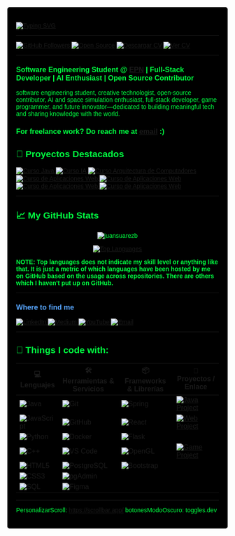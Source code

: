 <div style="font-family: 'Orbitron', sans-serif; background-color: #000000; color: #00FF41; padding: 20px; border-radius: 5px;">

[![Typing SVG](https://readme-typing-svg.demolab.com?font=Fira+Code&weight=600&size=60&duration=4963&pause=995&color=343434FB&background=FFFFFF&center=true&vCenter=true&width=1000&height=134&lines=Software+developer;Java+lover+%3C3;Open-Source+contribuitor)](https://git.io/typing-svg)



---

[![GitHub Followers](https://img.shields.io/github/followers/juansuarezb?style=flat&logo=github&label=Follow&logoColor=white&color=181717)](https://github.com/juansuarezb)
[![Open Source](https://img.shields.io/badge/Open%20Source-Love-informational?style=flat&logo=github&logoColor=white&color=4c1)](https://github.com/ellerbrock/open-source-badge/)
[![Descargar CV](https://img.shields.io/badge/Download%20CV-PDF-informational?style=flat&logo=adobeacrobatreader&logoColor=white&color=0A66C2)](https://github.com/juansuarezb/juansuarezb-CV/raw/main/HojaVidaSuarezJuan.pdf)
[![Ver CV](https://img.shields.io/badge/View%20CV-PDF-informational?style=flat&logo=readthedocs&logoColor=white&color=FF5733)](https://github.com/juansuarezb/juansuarezb-CV/blob/main/HojaVidaSuarezJuan.pdf)

---

<h3 align="left">
  Software Engineering Student @ <a href="https://www.epn.edu.ec/">EPN</a> |
  Full-Stack Developer |
  AI Enthusiast |
  Open Source Contributor 
</h3>

software engineering student, creative technologist, open-source contributor, AI and space simulation enthusiast, full-stack developer, game programmer, and future innovator—dedicated to building meaningful tech and sharing knowledge with the world.

<h3 align="left">For freelance work? Do reach me at <a href="mailto:juandisuarez87@hotmail.com">email</a> :)</h3>

## 🌟 Proyectos Destacados

<a href="https://github.com/juansuarezb/CursoJava">
  <img align="center" src="https://github-readme-stats.vercel.app/api/pin/?username=juansuarezb&repo=CursoJava&show_icons=true&line_height=27&title_color=6aa6f8&text_color=8a919a&icon_color=6aa6f8&bg_color=22272e&show_stars=true&star_color=ffd700" alt="Curso Java" />
</a>

<a href="https://github.com/juansuarezb/InteligenciaArtificial">
  <img align="center" src="https://github-readme-stats.vercel.app/api/pin/?username=juansuarezb&repo=InteligenciaArtificial&show_icons=true&line_height=27&title_color=6aa6f8&text_color=8a919a&icon_color=6aa6f8&bg_color=22272e&show_stars=true&star_color=ffd700" alt="Curso IA" />
</a>

<a href="https://github.com/juansuarezb/ArquitecturaDeComputadores">
  <img align="center" src="https://github-readme-stats.vercel.app/api/pin/?username=juansuarezb&repo=ArquitecturaDeComputadores&show_icons=true&line_height=27&title_color=6aa6f8&text_color=8a919a&icon_color=6aa6f8&bg_color=22272e&show_stars=true&star_color=ffd700" alt="Curso Arquitectura de Computadores" />
</a>

<a href="https://github.com/juansuarezb/AplicacionesWeb">
  <img align="center" src="https://github-readme-stats.vercel.app/api/pin/?username=juansuarezb&repo=AplicacionesWeb&show_icons=true&line_height=27&title_color=6aa6f8&text_color=8a919a&icon_color=6aa6f8&bg_color=22272e&show_stars=true&star_color=ffd700" alt="Curso de Aplicaciones Web" />
</a>

<a href="https://github.com/juansuarezb/GestionOrganizacional">
  <img align="center" src="https://github-readme-stats.vercel.app/api/pin/?username=juansuarezb&repo=GestionOrganizacional&show_icons=true&line_height=27&title_color=6aa6f8&text_color=8a919a&icon_color=6aa6f8&bg_color=22272e&show_stars=true&star_color=ffd700" alt="Curso de Aplicaciones Web" />
</a>

<a href="https://github.com/juansuarezb/CalidadDeSoftware">
  <img align="center" src="https://github-readme-stats.vercel.app/api/pin/?username=juansuarezb&repo=CalidadDeSoftware&show_icons=true&line_height=27&title_color=6aa6f8&text_color=8a919a&icon_color=6aa6f8&bg_color=22272e&show_stars=true&star_color=ffd700" alt="Curso de Aplicaciones Web" />
</a>


<a href="https://github.com/juansuarezb/BasesDeDatosDistribuidas">
  <img align="center" src="https://github-readme-stats.vercel.app/api/pin/?username=juansuarezb&repo=BasesDeDatosDistribuidas&show_icons=true&line_height=27&title_color=6aa6f8&text_color=8a919a&icon_color=6aa6f8&bg_color=22272e&show_stars=true&star_color=ffd700" alt="Curso de Aplicaciones Web" />
</a>





--- 
## 📈 My GitHub Stats

<p align="center">
  <img src="https://github-readme-stats.vercel.app/api?username=juansuarezb&show_icons=true&theme=gotham" alt="juansuarezb" />
</p>

<p align="center">
  <a href="https://github.com/anuraghazra/github-readme-stats">
    <img src="https://github-readme-stats.vercel.app/api/top-langs/?username=juansuarezb&layout=compact&theme=tokyonight" alt="Top Languages" />
  </a>
</p>

<p><strong>NOTE: Top languages does not indicate my skill level or anything like that. It is just a metric of which languages have been hosted by me on GitHub based on the usage across repositories. There are others which I haven't put up on GitHub.</strong></p>

---

<h3 style="color: #58a6ff;">Where to find me</h3>
<p>
  <a href="https://www.linkedin.com/in/suarezjuandb" target="_blank">
    <img alt="LinkedIn" src="https://img.shields.io/badge/LinkedIn-Connect-informational?style=flat&logo=linkedin&logoColor=white&color=0A66C2" />
  </a>
  <a href="https://medium.com/@juandisuarez87" target="_blank">
    <img alt="Medium" src="https://img.shields.io/badge/Medium-Read-informational?style=flat&logo=medium&logoColor=white&color=12100E" />
  </a>
  <a href="https://youtube.com/@dsb8091" target="_blank">
    <img alt="YouTube" src="https://img.shields.io/badge/YouTube-Subscribe-informational?style=flat&logo=youtube&logoColor=white&color=FF0000" />
  </a>
  <a href="mailto:juandisuarez87@hotmail.com">
    <img alt="Email" src="https://img.shields.io/badge/Email-Contact-informational?style=flat&logo=gmail&logoColor=white&color=D14836" />
  </a>
</p>

---
## 👾 Things I code with:

| 💻 **Lenguajes** | 🛠️ **Herramientas & Servicios** | 📦 **Frameworks & Librerías** | 🚀 **Proyectos / Enlace** |
| - | - | - | - |
| ![Java](https://img.shields.io/badge/Code-Java-informational?style=flat&logo=openjdk&logoColor=white&color=6aa6f8) | ![Git](https://img.shields.io/badge/Tools-Git-informational?style=flat&logo=git&logoColor=white&color=6aa6f8) | ![Spring](https://img.shields.io/badge/Framework-Spring-informational?style=flat&logo=spring&logoColor=white&color=6aa6f8) | [![Java Project](https://img.shields.io/badge/-My_Java_Project-0d1117?style=flat-square&logo=github&logoColor=white)](https://github.com/juansuarezb) |
| ![JavaScript](https://img.shields.io/badge/Code-JavaScript-informational?style=flat&logo=javascript&logoColor=white&color=6aa6f8) | ![GitHub](https://img.shields.io/badge/Tools-GitHub-informational?style=flat&logo=github&logoColor=white&color=6aa6f8) | ![React](https://img.shields.io/badge/Framework-React-informational?style=flat&logo=react&logoColor=white&color=6aa6f8) | [![Web Project](https://img.shields.io/badge/-JS_Web_App-0d1117?style=flat-square&logo=github&logoColor=white)](https://github.com/juansuarezb) |
| ![Python](https://img.shields.io/badge/Code-Python-informational?style=flat&logo=python&logoColor=white&color=6aa6f8) | ![Docker](https://img.shields.io/badge/Tools-Docker-informational?style=flat&logo=docker&logoColor=white&color=6aa6f8) | ![Flask](https://img.shields.io/badge/Framework-Flask-informational?style=flat&logo=flask&logoColor=white&color=6aa6f8) | |
| ![C++](https://img.shields.io/badge/Code-C++-informational?style=flat&logo=c%2B%2B&logoColor=white&color=6aa6f8) | ![VS Code](https://img.shields.io/badge/IDE-VSCode-informational?style=flat&logo=visualstudiocode&logoColor=white&color=6aa6f8) | ![OpenGL](https://img.shields.io/badge/Graphics-OpenGL-informational?style=flat&logo=opengl&logoColor=white&color=6aa6f8) | [![Game Project](https://img.shields.io/badge/-OpenGL_Game-0d1117?style=flat-square&logo=github&logoColor=white)](https://github.com/juansuarezb) |
| ![HTML5](https://img.shields.io/badge/Code-HTML5-informational?style=flat&logo=html5&logoColor=white&color=6aa6f8) | ![PostgreSQL](https://img.shields.io/badge/DB-PostgreSQL-informational?style=flat&logo=postgresql&logoColor=white&color=6aa6f8) | ![Bootstrap](https://img.shields.io/badge/Framework-Bootstrap-informational?style=flat&logo=bootstrap&logoColor=white&color=6aa6f8) | |
| ![CSS3](https://img.shields.io/badge/Code-CSS3-informational?style=flat&logo=css3&logoColor=white&color=6aa6f8) | ![pgAdmin](https://img.shields.io/badge/DB_Tool-pgAdmin-informational?style=flat&logo=postgresql&logoColor=white&color=6aa6f8) |  | |
| ![SQL](https://img.shields.io/badge/Query-SQL-informational?style=flat&logo=sqlite&logoColor=white&color=6aa6f8) | ![Figma](https://img.shields.io/badge/Design-Figma-informational?style=flat&logo=figma&logoColor=white&color=6aa6f8) |  | |

---
PersonalizarScroll: https://scrollbar.app/
botonesModoOscuro: toggles.dev
